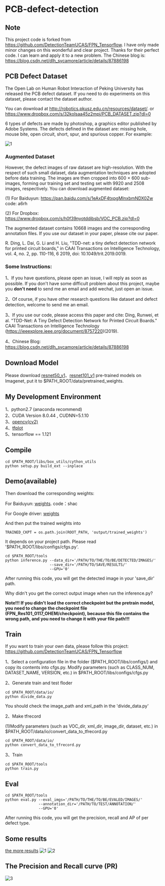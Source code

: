 # PCB-defect-detection
## Note 
This project code is forked from https://github.com/DetectionTeamUCAS/FPN_Tensorflow. I have only made minor changes on this wonderful and clear project. Thanks for their perfect code. I can learn and apply it to a new problem. The Chinese blog is: https://blog.csdn.net/dlh_sycamore/article/details/87886198
##  PCB Defect Dataset
The Open Lab on Human Robot Interaction of Peking University has released the PCB defect dataset. If you need to do experiments on this dataset, please contact the dataset author. 

You can download at http://robotics.pkusz.edu.cn/resources/dataset/. or https://www.dropbox.com/s/32kolsaa45z2mpj/PCB_DATASET.zip?dl=0


6 types of defects are made by photoshop, a graphics editor published by Adobe Systems. The defects defined in the dataset are: missing hole, mouse bite, open circuit, short, spur, and spurious copper. 
For example:

![1](a(missinghole).png)
### Augmented Dataset
However, the defect images of raw dataset are high-resolution. 
With the respect of such small dataset, data augmentation techniques are adopted before data training. The images are then cropped
into 600 × 600 sub-images, forming our training set and testing set with 9920 and 2508 images, respectively. 
You can download augmented dataset: 
  
(1) For Baiduyun: https://pan.baidu.com/s/1eAxDF4txpgMInxbmNDX0Zw code: a6rh 

(2) For Dropbox: https://www.dropbox.com/s/h0f39nyotddibsb/VOC_PCB.zip?dl=0 
  
The augmented dataset contains 10668 images and the corresponding annotation files. 
If you use our dataset in your paper, please cite our paper. 
  
R. Ding, L. Dai, G. Li and H. Liu, "TDD-net: a tiny defect detection network for printed circuit boards," in CAAI Transactions on Intelligence Technology, vol. 4, no. 2, pp. 110-116, 6 2019, doi: 10.1049/trit.2019.0019. 

### Some Instructions: 

1、If you have questions, please open an issue, I will reply as soon as possible. If you don't have some difficult problem about this project, maybe you **don't need** to send me an email and add wechat, just open an issue.

2、Of course, if you have other research questions like dataset and defect detection, welcome to send me an email.

3、If you use our code, please access this paper and cite: 
Ding, Runwei, et al. "TDD-Net: A Tiny Defect Detection Network for Printed Circuit Boards." CAAI Transactions on Intelligence Technology (https://ieeexplore.ieee.org/document/8757220)(2019).

4、Chinese Blog: https://blog.csdn.net/dlh_sycamore/article/details/87886198

## Download Model
Please download [resnet50_v1](http://download.tensorflow.org/models/resnet_v1_50_2016_08_28.tar.gz)、[resnet101_v1](http://download.tensorflow.org/models/resnet_v1_101_2016_08_28.tar.gz) pre-trained models on Imagenet, put it to $PATH_ROOT/data/pretrained_weights. 
## My Development Environment
1、python2.7 (anaconda recommend)             
2、CUDA Version 8.0.44 , CUDNN=5.1.10           
3、[opencv(cv2)](https://pypi.org/project/opencv-python/)    
4、[tfplot](https://github.com/wookayin/tensorflow-plot)             
5、tensorflow == 1.121 

## Compile
```  
cd $PATH_ROOT/libs/box_utils/cython_utils
python setup.py build_ext --inplace
```

## Demo(available)

Then download the corresponding weights:

For Baiduyun: [weights](https://pan.baidu.com/s/1rvHjihG1fL499SqU28Nang). code：shac 

For Google driver: [weights](https://drive.google.com/drive/folders/1oEHrEslnM5DBKB-610j-gO-x9-e90VwR?usp=sharing)


And then put the trained weights into 
```
TRAINED_CKPT = os.path.join(ROOT_PATH, 'output/trained_weights')
```
It depends on your project path. Please read '$PATH_ROOT/libs/configs/cfgs.py'.

```   
cd $PATH_ROOT/tools
python inference.py --data_dir='/PATH/TO/THE/TO/BE/DETECTED/IMAGES/' 
                    --save_dir='/PATH/TO/SAVE/RESULTS/' 
                    --GPU='0'
```
After running this code, you will get the detected image in your 'save_dir' path.

Why didn't you get the correct output image when run the inference.py?

**Note!!! If you didn't load the correct checkpoint but the pretrain model, you need to change the checkpoint file (FPN_Res101_0117_OHEM/checkpoint), because this file contains the wrong path, and you need to change it with your file path!!!**

## Train
If you want to train your own data, please follow this project: https://github.com/DetectionTeamUCAS/FPN_Tensorflow

1、Select a configuration file in the folder ($PATH_ROOT/libs/configs/) and copy its contents into cfgs.py. Modify parameters (such as CLASS_NUM, DATASET_NAME, VERSION, etc.) in $PATH_ROOT/libs/configs/cfgs.py    

2、Generate train and test floder

```  
cd $PATH_ROOT/data/io/  
python divide_data.py 
```    
You should check the image_path and xml_path in the 'divide_data.py'

2、Make tfrecord 

(1)Modify parameters (such as VOC_dir, xml_dir, image_dir, dataset, etc.) in $PATH_ROOT/data/io/convert_data_to_tfrecord.py   
```  
cd $PATH_ROOT/data/io/  
python convert_data_to_tfrecord.py 
```     

3、Train
```  
cd $PATH_ROOT/tools
python train.py
```

## Eval
```  
cd $PATH_ROOT/tools
python eval.py --eval_imgs='/PATH/TO/THE/TO/BE/EVALED/IMAGES/'  
               --annotation_dir='/PATH/TO/TEST/ANNOTATION/'
               --GPU='0'
```   
After running this code, you will get the precision, recall and AP of per defect type.

## Some results 
[the more results](https://github.com/Ixiaohuihuihui/PCB-defect-detection/tree/master/tools/inference_results)
![1](01_missing_hole_01.jpg)
![2](04_mouse_bite_10.jpg)

## The Precision and Recall curve (PR)
![3](TDD_results.jpg)
